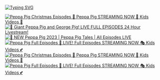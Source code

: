 

[![Typing SVG](https://readme-typing-svg.demolab.com?font=Fira+Code&pause=1000&random=false&width=435&lines=Sohan+Anampalli)](https://git.io/typing-svg)

<!--
Here are some ideas to get you started:

- 🔭 I’m currently working on ...
- 🌱 I’m currently learning ...
- 👯 I’m looking to collaborate on ...
- 🤔 I’m looking for help with ...
- 💬 Ask me about ...
- 📫 How to reach me: ...
- 😄 Pronouns: ...
- ⚡ Fun fact: ...
-->

<!-- BEGIN YOUTUBE-CARDS -->
[![Peppa Pig Christmas Episodes 🎄 Peppa Pig STREAMING NOW 🌈 Kids Videos 🔴](https://ytcards.demolab.com/?id=AlC0E9HD0eM&title=Peppa+Pig+Christmas+Episodes+%F0%9F%8E%84+Peppa+Pig+STREAMING+NOW+%F0%9F%8C%88+Kids+Videos+%F0%9F%94%B4&lang=en&timestamp=1701781023&background_color=%230d1117&title_color=%23ffffff&stats_color=%23dedede&max_title_lines=1&width=250&border_radius=5 "Peppa Pig Christmas Episodes 🎄 Peppa Pig STREAMING NOW 🌈 Kids Videos 🔴")](https://www.youtube.com/watch?v=AlC0E9HD0eM)
[![🔴 Giant Peppa Pig and George Pig! LIVE FULL EPISODES 24 Hour Livestream!](https://ytcards.demolab.com/?id=DWaXHvuoCpA&title=%F0%9F%94%B4+Giant+Peppa+Pig+and+George+Pig%21+LIVE+FULL+EPISODES+24+Hour+Livestream%21&lang=en&timestamp=1701781022&background_color=%230d1117&title_color=%23ffffff&stats_color=%23dedede&max_title_lines=1&width=250&border_radius=5 "🔴 Giant Peppa Pig and George Pig! LIVE FULL EPISODES 24 Hour Livestream!")](https://www.youtube.com/watch?v=DWaXHvuoCpA)
[![🔴 NEW Peppa Pig 2023 | Peppa Pig Tales | All Episodes LIVE](https://ytcards.demolab.com/?id=C8BG5Az9vKs&title=%F0%9F%94%B4+NEW+Peppa+Pig+2023+%7C+Peppa+Pig+Tales+%7C+All+Episodes+LIVE&lang=en&timestamp=1701781022&background_color=%230d1117&title_color=%23ffffff&stats_color=%23dedede&max_title_lines=1&width=250&border_radius=5 "🔴 NEW Peppa Pig 2023 | Peppa Pig Tales | All Episodes LIVE")](https://www.youtube.com/watch?v=C8BG5Az9vKs)
[![Peppa Pig Full Episodes 🔴 LIVE! Full Episodes STREAMING NOW 🎭 Kids Videos 💕](https://ytcards.demolab.com/?id=Y8tAFyVKuls&title=Peppa+Pig+Full+Episodes+%F0%9F%94%B4+LIVE%21+Full+Episodes+STREAMING+NOW+%F0%9F%8E%AD+Kids+Videos+%F0%9F%92%95&lang=en&timestamp=1701781022&background_color=%230d1117&title_color=%23ffffff&stats_color=%23dedede&max_title_lines=1&width=250&border_radius=5 "Peppa Pig Full Episodes 🔴 LIVE! Full Episodes STREAMING NOW 🎭 Kids Videos 💕")](https://www.youtube.com/watch?v=Y8tAFyVKuls)
[![Peppa Pig Christmas Episodes 🎄 Peppa Pig STREAMING NOW 🌈 Kids Videos 🔴](https://ytcards.demolab.com/?id=tppESvcMnfI&title=Peppa+Pig+Christmas+Episodes+%F0%9F%8E%84+Peppa+Pig+STREAMING+NOW+%F0%9F%8C%88+Kids+Videos+%F0%9F%94%B4&lang=en&timestamp=1701783463&background_color=%230d1117&title_color=%23ffffff&stats_color=%23dedede&max_title_lines=1&width=250&border_radius=5 "Peppa Pig Christmas Episodes 🎄 Peppa Pig STREAMING NOW 🌈 Kids Videos 🔴")](https://www.youtube.com/watch?v=tppESvcMnfI)
[![Peppa Pig Full Episodes 🔴 LIVE! Full Episodes STREAMING NOW 🎭 Kids Videos 💕](https://ytcards.demolab.com/?id=rybFf4kRcU0&title=Peppa+Pig+Full+Episodes+%F0%9F%94%B4+LIVE%21+Full+Episodes+STREAMING+NOW+%F0%9F%8E%AD+Kids+Videos+%F0%9F%92%95&lang=en&timestamp=1701782998&background_color=%230d1117&title_color=%23ffffff&stats_color=%23dedede&max_title_lines=1&width=250&border_radius=5 "Peppa Pig Full Episodes 🔴 LIVE! Full Episodes STREAMING NOW 🎭 Kids Videos 💕")](https://www.youtube.com/watch?v=rybFf4kRcU0)
<!-- END YOUTUBE-CARDS -->
